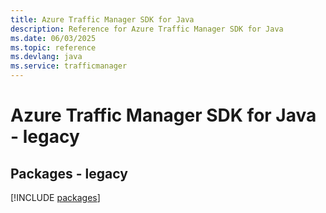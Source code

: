 ```yaml
---
title: Azure Traffic Manager SDK for Java
description: Reference for Azure Traffic Manager SDK for Java
ms.date: 06/03/2025
ms.topic: reference
ms.devlang: java
ms.service: trafficmanager
---
```

# Azure Traffic Manager SDK for Java - legacy
## Packages - legacy
[!INCLUDE [packages](traffic-manager-index.md)]